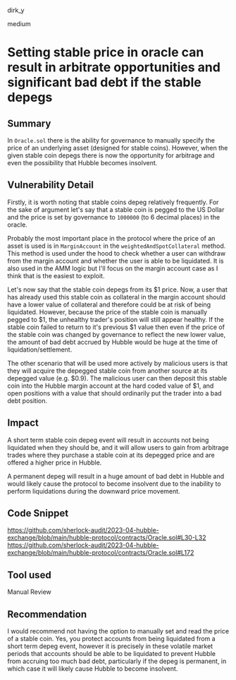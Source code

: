 dirk_y

medium

# Setting stable price in oracle can result in arbitrate opportunities and significant bad debt if the stable depegs

## Summary
In `Oracle.sol` there is the ability for governance to manually specify the price of an underlying asset (designed for stable coins). However, when the given stable coin depegs there is now the opportunity for arbitrage and even the possibility that Hubble becomes insolvent.

## Vulnerability Detail
Firstly, it is worth noting that stable coins depeg relatively frequently. For the sake of argument let's say that a stable coin is pegged to the US Dollar and the price is set by governance to `1000000` (to 6 decimal places) in the oracle.

Probably the most important place in the protocol where the price of an asset is used is in `MarginAccount` in the `weightedAndSpotCollateral` method. This method is used under the hood to check whether a user can withdraw from the margin account and whether the user is able to be liquidated. It is also used in the AMM logic but I'll focus on the margin account case as I think that is the easiest to exploit.

Let's now say that the stable coin depegs from its $1 price. Now, a user that has already used this stable coin as collateral in the margin account should have a lower value of collateral and therefore could be at risk of being liquidated. However, because the price of the stable coin is manually pegged to $1, the unhealthy trader's position will still appear healthy. If the stable coin failed to return to it's previous $1 value then even if the price of the stable coin was changed by governance to reflect the new lower value, the amount of bad debt accrued by Hubble would be huge at the time of liquidation/settlement.

The other scenario that will be used more actively by malicious users is that they will acquire the depegged stable coin from another source at its depegged value (e.g. $0.9). The malicious user can then deposit this stable coin into the Hubble margin account at the hard coded value of $1, and open positions with a value that should ordinarily put the trader into a bad debt position.

## Impact
A short term stable coin depeg event will result in accounts not being liquidated when they should be, and it will allow users to gain from arbitrage trades where they purchase a stable coin at its depegged price and are offered a higher price in Hubble.

A permanent depeg will result in a huge amount of bad debt in Hubble and would likely cause the protocol to become insolvent due to the inability to perform liquidations during the downward price movement.

## Code Snippet
https://github.com/sherlock-audit/2023-04-hubble-exchange/blob/main/hubble-protocol/contracts/Oracle.sol#L30-L32
https://github.com/sherlock-audit/2023-04-hubble-exchange/blob/main/hubble-protocol/contracts/Oracle.sol#L172

## Tool used
Manual Review

## Recommendation
I would recommend not having the option to manually set and read the price of a stable coin. Yes, you protect accounts from being liquidated from a short term depeg event, however it is precisely in these volatile market periods that accounts should be able to be liquidated to prevent Hubble from accruing too much bad debt, particularly if the depeg is permanent, in which case it will likely cause Hubble to become insolvent.